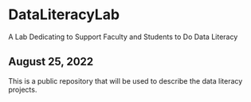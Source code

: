 # DataLiteracyLab
A Lab Dedicating to Support Faculty and Students to Do Data Literacy 
## August 25, 2022
This is a public repository that will be used to describe the data literacy projects. 